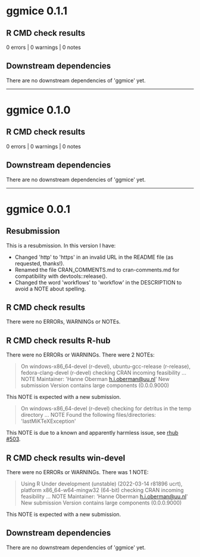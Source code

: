 # ggmice 0.1.1

## R CMD check results

0 errors | 0 warnings | 0 notes

## Downstream dependencies

There are no downstream dependencies of 'ggmice' yet.

---

# ggmice 0.1.0

## R CMD check results

0 errors | 0 warnings | 0 notes

## Downstream dependencies

There are no downstream dependencies of 'ggmice' yet.

---

# ggmice 0.0.1

## Resubmission
This is a resubmission. In this version I have:
* Changed 'http' to 'https' in an invalid URL in the README file (as requested, thanks!).
* Renamed the file CRAN_COMMENTS.md to cran-comments.md for compatibility with devtools::release().
* Changed the word 'workflows' to 'workflow' in the DESCRIPTION to avoid a NOTE about spelling.

## R CMD check results
There were no ERRORs, WARNINGs or NOTEs.

## R CMD check results R-hub
There were no ERRORs or WARNINGs.
There were 2 NOTEs:

> On windows-x86_64-devel (r-devel), ubuntu-gcc-release (r-release), fedora-clang-devel (r-devel)
  checking CRAN incoming feasibility ... NOTE
  Maintainer: 'Hanne Oberman <h.i.oberman@uu.nl>'
  New submission
  Version contains large components (0.0.0.9000)

This NOTE is expected with a new submission. 

> On windows-x86_64-devel (r-devel)
  checking for detritus in the temp directory ... NOTE
  Found the following files/directories:
    'lastMiKTeXException'

This NOTE is due to a known and apparently harmless issue, see [rhub #503](https://github.com/r-hub/rhub/issues/503).

## R CMD check results win-devel
There were no ERRORs or WARNINGs.
There was 1 NOTE:

> Using R Under development (unstable) (2022-03-14 r81896 ucrt), platform x86_64-w64-mingw32 (64-bit) 
  checking CRAN incoming feasibility ... NOTE
  Maintainer: 'Hanne Oberman <h.i.oberman@uu.nl>'
  New submission
  Version contains large components (0.0.0.9000)

This NOTE is expected with a new submission. 

## Downstream dependencies
There are no downstream dependencies of 'ggmice' yet.
